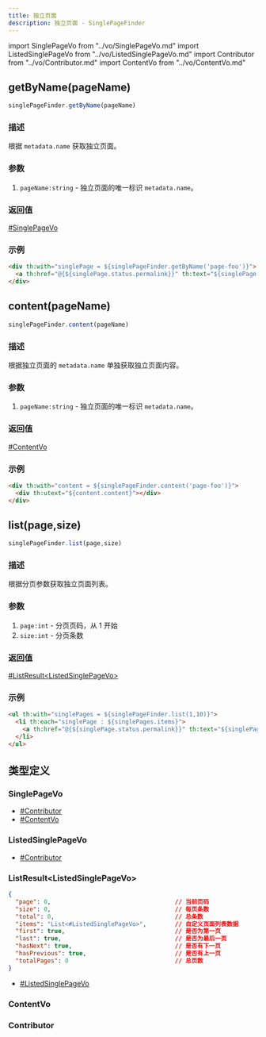 ```yaml
---
title: 独立页面
description: 独立页面 - SinglePageFinder
---
```


import SinglePageVo from "../vo/SinglePageVo.md"
import ListedSinglePageVo from "../vo/ListedSinglePageVo.md"
import Contributor from "../vo/Contributor.md"
import ContentVo from "../vo/ContentVo.md"

## getByName(pageName)

```js
singlePageFinder.getByName(pageName)
```

### 描述

根据 `metadata.name` 获取独立页面。

### 参数

1. `pageName:string` - 独立页面的唯一标识 `metadata.name`。

### 返回值

[#SinglePageVo](#singlepagevo)

### 示例

```html
<div th:with="singlePage = ${singlePageFinder.getByName('page-foo')}">
  <a th:href="@{${singlePage.status.permalink}}" th:text="${singlePage.spec.title}"></a>
</div>
```

## content(pageName)

```js
singlePageFinder.content(pageName)
```

### 描述

根据独立页面的 `metadata.name` 单独获取独立页面内容。

### 参数

1. `pageName:string` - 独立页面的唯一标识 `metadata.name`。

### 返回值

[#ContentVo](#contentvo)

### 示例

```html
<div th:with="content = ${singlePageFinder.content('page-foo')}">
  <div th:utext="${content.content}"></div>
</div>
```

## list(page,size)

```js
singlePageFinder.list(page,size)
```

### 描述

根据分页参数获取独立页面列表。

### 参数

1. `page:int` - 分页页码，从 1 开始
2. `size:int` - 分页条数

### 返回值

[#ListResult<ListedSinglePageVo\>](#listresultlistedsinglepagevo)

### 示例

```html
<ul th:with="singlePages = ${singlePageFinder.list(1,10)}">
  <li th:each="singlePage : ${singlePages.items}">
    <a th:href="@{${singlePage.status.permalink}}" th:text="${singlePage.spec.title}"></a>
  </li>
</ul>
```

## 类型定义

### SinglePageVo

<SinglePageVo />

- [#Contributor](#contributor)
- [#ContentVo](#contentvo)

### ListedSinglePageVo

- [#Contributor](#contributor)

<ListedSinglePageVo />

### ListResult<ListedSinglePageVo\>

```json title="ListResult<ListedSinglePageVo>"
{
  "page": 0,                                   // 当前页码
  "size": 0,                                   // 每页条数
  "total": 0,                                  // 总条数
  "items": "List<#ListedSinglePageVo>",        // 自定义页面列表数据
  "first": true,                               // 是否为第一页
  "last": true,                                // 是否为最后一页
  "hasNext": true,                             // 是否有下一页
  "hasPrevious": true,                         // 是否有上一页
  "totalPages": 0                              // 总页数
}
```

- [#ListedSinglePageVo](#listedsinglepagevo)

### ContentVo

<ContentVo />

### Contributor

<Contributor />
